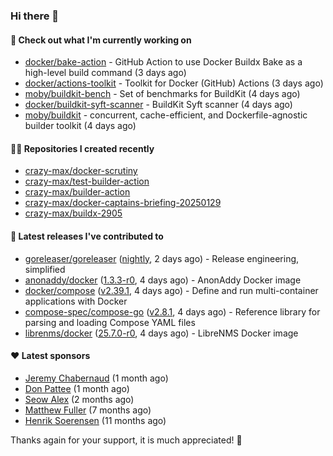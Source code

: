 ### Hi there 👋

#### 👷 Check out what I'm currently working on

- [docker/bake-action](https://github.com/docker/bake-action) - GitHub Action to use Docker Buildx Bake as a high-level build command (3 days ago)
- [docker/actions-toolkit](https://github.com/docker/actions-toolkit) - Toolkit for Docker (GitHub) Actions (3 days ago)
- [moby/buildkit-bench](https://github.com/moby/buildkit-bench) - Set of benchmarks for BuildKit (4 days ago)
- [docker/buildkit-syft-scanner](https://github.com/docker/buildkit-syft-scanner) - BuildKit Syft scanner (4 days ago)
- [moby/buildkit](https://github.com/moby/buildkit) - concurrent, cache-efficient, and Dockerfile-agnostic builder toolkit (4 days ago)

#### 👨‍💻 Repositories I created recently

- [crazy-max/docker-scrutiny](https://github.com/crazy-max/docker-scrutiny)
- [crazy-max/test-builder-action](https://github.com/crazy-max/test-builder-action)
- [crazy-max/builder-action](https://github.com/crazy-max/builder-action)
- [crazy-max/docker-captains-briefing-20250129](https://github.com/crazy-max/docker-captains-briefing-20250129)
- [crazy-max/buildx-2905](https://github.com/crazy-max/buildx-2905)

#### 🚀 Latest releases I've contributed to

- [goreleaser/goreleaser](https://github.com/goreleaser/goreleaser) ([nightly](https://github.com/goreleaser/goreleaser/releases/tag/nightly), 2 days ago) - Release engineering, simplified
- [anonaddy/docker](https://github.com/anonaddy/docker) ([1.3.3-r0](https://github.com/anonaddy/docker/releases/tag/1.3.3-r0), 4 days ago) - AnonAddy Docker image
- [docker/compose](https://github.com/docker/compose) ([v2.39.1](https://github.com/docker/compose/releases/tag/v2.39.1), 4 days ago) - Define and run multi-container applications with Docker
- [compose-spec/compose-go](https://github.com/compose-spec/compose-go) ([v2.8.1](https://github.com/compose-spec/compose-go/releases/tag/v2.8.1), 4 days ago) - Reference library for parsing and loading Compose YAML files
- [librenms/docker](https://github.com/librenms/docker) ([25.7.0-r0](https://github.com/librenms/docker/releases/tag/25.7.0-r0), 4 days ago) - LibreNMS Docker image

#### ❤️ Latest sponsors
- [Jeremy Chabernaud](https://github.com/djerfy) (1 month ago)
- [Don Pattee](https://github.com/DPattee) (1 month ago)
- [Seow Alex](https://github.com/seowalex) (2 months ago)
- [Matthew Fuller](https://github.com/mathematics333) (7 months ago)
- [Henrik Soerensen](https://github.com/hsoerensen) (11 months ago)

Thanks again for your support, it is much appreciated! 🙏

